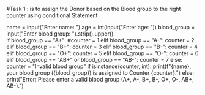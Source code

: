 #Task 1 : is to assign the Donor based on the Blood group to the right counter using conditional Statement

name = input("Enter name: ")
age = int(input("Enter age: "))
blood_group = input("Enter blood group: ").strip().upper()  
if blood_group == "A+":
    #counter = 1
elif blood_group == "A-":
    counter = 2
elif blood_group == "B+":
    counter = 3
elif blood_group == "B-":
    counter = 4
elif blood_group == "O+":
    counter = 5
elif blood_group == "O-":
    counter = 6
elif blood_group == "AB+" or blood_group == "AB-":
    counter = 7
else:
    counter = "Invalid blood group"
if isinstance(counter, int):
    print(f"{name}, your blood group ({blood_group}) is assigned to Counter {counter}.")
else:
    print("Error: Please enter a valid blood group (A+, A-, B+, B-, O+, O-, AB+, AB-).")
